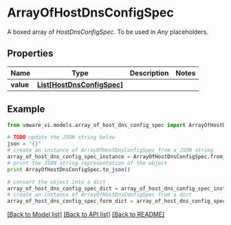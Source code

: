 # ArrayOfHostDnsConfigSpec

A boxed array of *HostDnsConfigSpec*. To be used in *Any* placeholders. 

## Properties
Name | Type | Description | Notes
------------ | ------------- | ------------- | -------------
**value** | [**List[HostDnsConfigSpec]**](HostDnsConfigSpec.md) |  | 

## Example

```python
from vmware_vi.models.array_of_host_dns_config_spec import ArrayOfHostDnsConfigSpec

# TODO update the JSON string below
json = "{}"
# create an instance of ArrayOfHostDnsConfigSpec from a JSON string
array_of_host_dns_config_spec_instance = ArrayOfHostDnsConfigSpec.from_json(json)
# print the JSON string representation of the object
print ArrayOfHostDnsConfigSpec.to_json()

# convert the object into a dict
array_of_host_dns_config_spec_dict = array_of_host_dns_config_spec_instance.to_dict()
# create an instance of ArrayOfHostDnsConfigSpec from a dict
array_of_host_dns_config_spec_form_dict = array_of_host_dns_config_spec.from_dict(array_of_host_dns_config_spec_dict)
```
[[Back to Model list]](../README.md#documentation-for-models) [[Back to API list]](../README.md#documentation-for-api-endpoints) [[Back to README]](../README.md)


